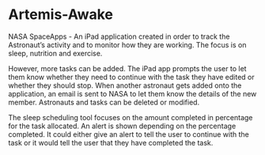 # Artemis-Awake
NASA SpaceApps - An iPad application created in order to track the Astronaut’s activity and to monitor how they are working. The focus is on sleep, nutrition and exercise. 

However, more tasks can be added. The iPad app prompts the user to let them know whether they need to continue with the task they have edited or whether they should stop. When another astronaut gets added onto the application, an email is sent to NASA to let them know the details of the new member. Astronauts and tasks can be deleted or modified.

The sleep scheduling tool focuses on the amount completed in percentage for the task allocated. An alert is shown depending on the percentage completed. It could either give an alert to tell the user to continue with the task or it would tell the user that they have completed the task. 
